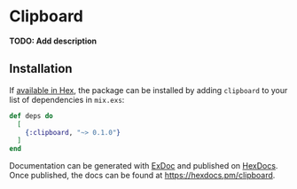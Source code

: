 # Clipboard

**TODO: Add description**

## Installation

If [available in Hex](https://hex.pm/docs/publish), the package can be installed
by adding `clipboard` to your list of dependencies in `mix.exs`:

```elixir
def deps do
  [
    {:clipboard, "~> 0.1.0"}
  ]
end
```

Documentation can be generated with [ExDoc](https://github.com/elixir-lang/ex_doc)
and published on [HexDocs](https://hexdocs.pm). Once published, the docs can
be found at <https://hexdocs.pm/clipboard>.

